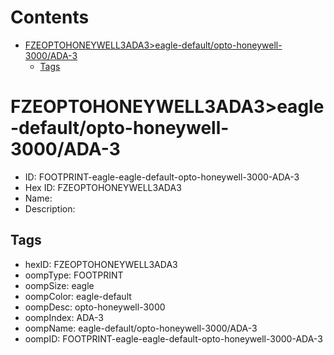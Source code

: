 



Contents
========

* [FZEOPTOHONEYWELL3ADA3>eagle-default/opto-honeywell-3000/ADA-3](#fzeoptohoneywell3ada3eagle-defaultopto-honeywell-3000ada-3)
	* [Tags](#tags)

# FZEOPTOHONEYWELL3ADA3>eagle-default/opto-honeywell-3000/ADA-3

- ID: FOOTPRINT-eagle-eagle-default-opto-honeywell-3000-ADA-3
- Hex ID: FZEOPTOHONEYWELL3ADA3
- Name: 
- Description: 

## Tags

- hexID: FZEOPTOHONEYWELL3ADA3
- oompType: FOOTPRINT
- oompSize: eagle
- oompColor: eagle-default
- oompDesc: opto-honeywell-3000
- oompIndex: ADA-3
- oompName: eagle-default/opto-honeywell-3000/ADA-3
- oompID: FOOTPRINT-eagle-eagle-default-opto-honeywell-3000-ADA-3
